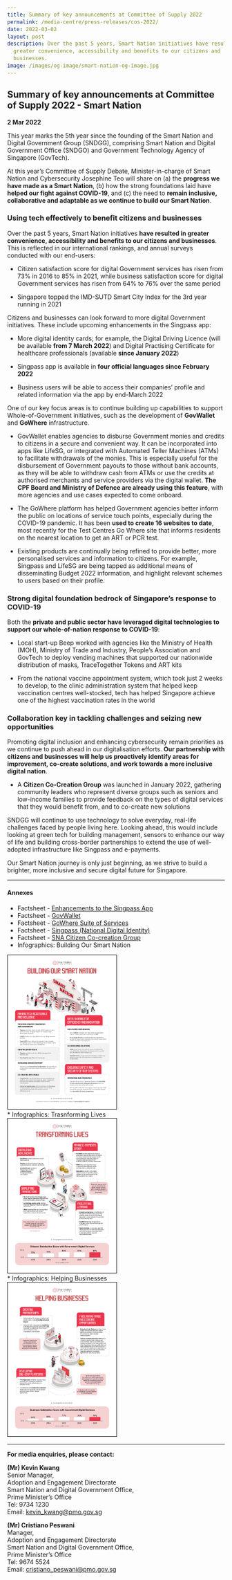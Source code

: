 ```yaml
---
title: Summary of key announcements at Committee of Supply 2022
permalink: /media-centre/press-releases/cos-2022/
date: 2022-03-02
layout: post
description: Over the past 5 years, Smart Nation initiatives have resulted in
  greater convenience, accessibility and benefits to our citizens and
  businesses.
image: /images/og-image/smart-nation-og-image.jpg
---
```

## Summary of key announcements at Committee of Supply 2022 - Smart Nation

**2 Mar 2022**

This year marks the 5th year since the founding of the Smart Nation and Digital Government Group (SNDGG), comprising Smart Nation and Digital Government Office (SNDGO) and Government Technology Agency of Singapore (GovTech).

At this year’s Committee of Supply Debate, Minister-in-charge of Smart Nation and Cybersecurity Josephine Teo will share on (a) the **progress we have made as a Smart Nation**, (b) how the strong foundations laid have **helped our fight against COVID-19**, and (c) the need to **remain inclusive, collaborative and adaptable as we continue to build our Smart Nation**.

### Using tech effectively to benefit citizens and businesses

Over the past 5 years, Smart Nation initiatives **have resulted in greater convenience, accessibility and benefits to our citizens and businesses**. This is reflected in our international rankings, and annual surveys conducted with our end-users:

*  Citizen satisfaction score for digital Government services has risen from 73% in 2016 to 85% in 2021, while business satisfaction score for digital Government services has risen from 64% to 76% over the same period

*  Singapore topped the IMD-SUTD Smart City Index for the 3rd year running in 2021

Citizens and businesses can look forward to more digital Government initiatives. These include upcoming enhancements in the Singpass app:

* More digital identity cards; for example, the Digital Driving Licence (will be available **from 7 March 2022**) and Digital Practising Certificate for healthcare professionals (available **since January 2022**)

* Singpass app is available in **four official languages since February 2022**

* Business users will be able to access their companies’ profile and related information via the app by end-March 2022

One of our key focus areas is to continue building up capabilities to support Whole-of-Government initiatives, such as the development of **GovWallet** and **GoWhere** infrastructure.

* GovWallet enables agencies to disburse Government monies and credits to citizens in a secure and convenient way. It can be incorporated into apps like LifeSG, or integrated with Automated Teller Machines (ATMs) to facilitate withdrawals of the monies. This is especially useful for the disbursement of Government payouts to those without bank accounts, as they will be able to withdraw cash from ATMs or use the credits at authorised merchants and service providers via the digital wallet. **The CPF Board and Ministry of Defence are already using this feature**, with more agencies and use cases expected to come onboard.

* The GoWhere platform has helped Government agencies better inform the public on locations of service touch points, especially during the COVID-19 pandemic. It has been **used to create 16 websites to date**, most recently for the Test Centres Go Where site that informs residents on the nearest location to get an ART or PCR test.

* Existing products are continually being refined to provide better, more personalised services and information to citizens. For example, Singpass and LifeSG are being tapped as additional means of disseminating Budget 2022 information, and highlight relevant schemes to users based on their profile.

### Strong digital foundation bedrock of Singapore’s response to COVID-19

Both the **private and public sector have leveraged digital technologies to support our whole-of-nation response to COVID-19**:

* Local start-up Beep worked with agencies like the Ministry of Health (MOH), Ministry of Trade and Industry, People’s Association and GovTech to deploy vending machines that supported our nationwide distribution of masks, TraceTogether Tokens and ART kits

* From the national vaccine appointment system, which took just 2 weeks to develop, to the clinic administration system that helped keep vaccination centres well-stocked, tech has helped Singapore achieve one of the highest vaccination rates in the world

### Collaboration key in tackling challenges and seizing new opportunities

Promoting digital inclusion and enhancing cybersecurity remain priorities as we continue to push ahead in our digitalisation efforts. **Our partnership with citizens and businesses will help us proactively identify areas for improvement, co-create solutions, and work towards a more inclusive digital nation**.

* A **Citizen Co-Creation Group** was launched in January 2022, gathering community leaders who represent diverse groups such as seniors and low-income families to provide feedback on the types of digital services that they would benefit from, and to co-create new solutions

SNDGG will continue to use technology to solve everyday, real-life challenges faced by people living here. Looking ahead, this would include looking at green tech for building management, sensors to enhance our way of life and building cross-border partnerships to extend the use of well-adopted infrastructure like Singpass and e-payments.

Our Smart Nation journey is only just beginning, as we strive to build a brighter, more inclusive and secure digital future for Singapore.

_______

#### Annexes







* Factsheet - [Enhancements to the Singpass App](/media-centre/press-releases/singpass-enhancements-factsheet-02032022)
* Factsheet - [GovWallet](/media-centre/press-releases/govwallet-factsheet-02032022)
* Factsheet - [GoWhere Suite of Services](/media-centre/press-releases/gowhere-suite-factsheet-02032022)
* Factsheet - [Singpass (National Digital Identity)](/media-centre/press-releases/singpass-factsheet-02032022)
* Factsheet - [SNA Citizen Co-creation Group](/media-centre/press-releases/sna-citizen-co-creation-group-factsheet)
* Infographics: Building Our Smart Nation
<div style="width:50%"> <a href="/files/press-releases/2022/infographic%20-%20building%20our%20smart%20nation%20(cos%202022).pdf" target="_blank"><img style="border:1px solid black;" src="/images/sndgo-media-centre/press-release/2022/infographic-building-our-smart-nation-(cos-2022).jpg" alt="COS 2022 Infographics: Building Our Smart Nation"></a></div>
* Infographics: Trasnforming Lives
<div style="width:50%"> <a href="/files/press-releases/2022/infographic%20-%20transforming%20lives%20(cos%202022).pdf" target="_blank"><img style="border:1px solid black;" src="/images/sndgo-media-centre/press-release/2022/infographic-transforming-lives-(cos-2022).jpg" alt="COS 2022 Infographics: Transforming Lives"></a></div>
* Infographics: Helping Businesses 
<div style="width:50%"> <a href="/files/press-releases/2022/infographic%20-%20helping%20businesses%20(cos%202022).pdf" target="_blank"><img style="border:1px solid black;" src="/images/sndgo-media-centre/press-release/2022/infographic-helping-businesses-(cos-2022).jpg" alt="COS 2022 Infographics: Helping Businesses"></a></div>

_______

**For media enquiries, please contact:**

**(Mr) Kevin Kwang**<br>
Senior Manager,<br>
Adoption and Engagement Directorate<br>
Smart Nation and Digital Government Office, <br>
Prime Minister’s Office<br>
Tel: 9734 1230<br>
Email: [kevin_kwang@pmo.gov.sg](mailto:kevin_kwang@pmo.gov.sg)

**(Mr) Cristiano Peswani**<br>
Manager, <br>
Adoption and Engagement Directorate<br>
Smart Nation and Digital Government Office, <br>
Prime Minister’s Office<br>
Tel: 9674 5524<br>
Email: [cristiano_peswani@pmo.gov.sg](mailto:cristiano_peswani@pmo.gov.sg)